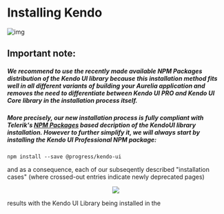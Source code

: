 # Installing Kendo

![img](http://solvewithsoftware.com/portals/0/Images/kendo-ui-logo.png)

## Important note:

##### We recommend to use the recently made available NPM Packages distribution of the Kendo UI library because this installation method fits well in all different variants of building your Aurelia application and removes the need to differentiate between Kendo UI PRO and Kendo UI Core library in the installation process itself.

##### More precisely, our new installation process is fully compliant with Telerik's **[NPM Packages](http://docs.telerik.com/kendo-ui/intro/installation/npm#overview)** based decription of the KendoUI library installation. However to further simplify it, we will always start by installing the Kendo UI Professional NPM package:

```
npm install --save @progress/kendo-ui
```
and as a consequence, each of our subseqently described "installation cases" (where crossed-out entries indicate newly deprecated pages)

<p align=center>
  <img src="https://user-images.githubusercontent.com/2712405/30750872-992470c8-9f85-11e7-8f1a-a799eccc4ce1.png"></img>
</p>

results with the Kendo UI Library being installed in the 
  